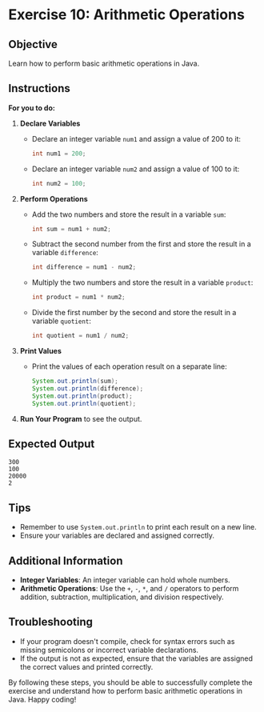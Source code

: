 # Exercise 10: Arithmetic Operations

## Objective
Learn how to perform basic arithmetic operations in Java.

## Instructions

**For you to do:**

1. **Declare Variables**
    - Declare an integer variable `num1` and assign a value of 200 to it:
      ```java
      int num1 = 200;
      ```

    - Declare an integer variable `num2` and assign a value of 100 to it:
      ```java
      int num2 = 100;
      ```

2. **Perform Operations**
    - Add the two numbers and store the result in a variable `sum`:
      ```java
      int sum = num1 + num2;
      ```

    - Subtract the second number from the first and store the result in a variable `difference`:
      ```java
      int difference = num1 - num2;
      ```

    - Multiply the two numbers and store the result in a variable `product`:
      ```java
      int product = num1 * num2;
      ```

    - Divide the first number by the second and store the result in a variable `quotient`:
      ```java
      int quotient = num1 / num2;
      ```

3. **Print Values**
    - Print the values of each operation result on a separate line:
      ```java
      System.out.println(sum);
      System.out.println(difference);
      System.out.println(product);
      System.out.println(quotient);
      ```

4. **Run Your Program** to see the output.

## Expected Output
```
300
100
20000
2
```

## Tips
- Remember to use `System.out.println` to print each result on a new line.
- Ensure your variables are declared and assigned correctly.

## Additional Information
- **Integer Variables**: An integer variable can hold whole numbers.
- **Arithmetic Operations**: Use the `+`, `-`, `*`, and `/` operators to perform addition, subtraction, multiplication, and division respectively.

## Troubleshooting
- If your program doesn't compile, check for syntax errors such as missing semicolons or incorrect variable declarations.
- If the output is not as expected, ensure that the variables are assigned the correct values and printed correctly.

By following these steps, you should be able to successfully complete the exercise and understand how to perform basic arithmetic operations in Java. Happy coding!
